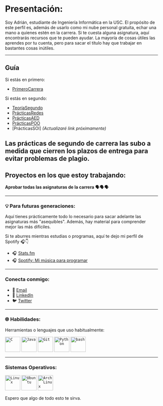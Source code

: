 # Presentación:
Soy Adrián, estudiante de Ingeniería Informática en la USC. El propósito de este perfil es, además de usarlo como mi nube personal gratuita, echar una mano a quienes estén en la carrera. Si te cuesta alguna asignatura, aquí encontrarás recursos que te pueden ayudar. La mayoría de cosas útiles las aprendes por tu cuenta, pero para sacar el título hay que trabajar en bastantes cosas inútiles.

--------------------------------

## Guía

Si estás en primero:  
- [PrimeroCarrera](https://github.com/adrianql5/PrimeroCarrera)

Si estás en segundo:  
- [TeoríaSegundo](https://github.com/adrianql5/TEORIA-2-CARRERA/tree/main)  
- [PrácticasRedes](https://github.com/adrianql5/REDES)  
- [PrácticasAED](https://github.com/adrianql5/AED)  
- [PrácticasPOO](https://github.com/adrianql5/Monopoly)  
- [PrácticasSOI] *(Actualizaré link próximamente)*

Las prácticas de segundo de carrera las subo a medida que cierren los plazos de entrega para evitar problemas de plagio.
---

## Proyectos en los que estoy trabajando:
**Aprobar todas las asignaturas de la carrera** 🗣️🗣️🗣️

--------------------------------------------

### 💡 Para futuras generaciones:
Aquí tienes prácticamente todo lo necesario para sacar adelante las asignaturas más "asequibles". Además, hay material para comprender mejor las más difíciles. 

Si te aburres mientras estudias o programas, aquí te dejo mi perfil de Spotify 🎧👇

- 🎧 [Stats.fm](https://stats.fm/adrianql)
- 🎧 [Spotify: Mi música para programar](https://open.spotify.com/user/31adqxq4bchcdn4u4noj54d3umym?si=0a69a1f2eadf4fc1)

------------------------------------------------

### Conecta conmigo:
- 📧 [Email](mailto:adrian.quiroga@rai.usc.es)
- 💼 [LinkedIn](https://www.linkedin.com/in/adrian-quiroga-linares-3b2569317/)
- 🐦 [Twitter](https://x.com/398Adriaaan)

---------------------

### 🌐 Habilidades:

Herramientas o lenguajes que uso habitualmente:

<code><img width="50" src="https://user-images.githubusercontent.com/25181517/192106070-46255bcf-65e6-4c6b-a296-bf8d0d8fb2a7.png" alt="C" title="C"/></code>
<code><img width="50" src="https://user-images.githubusercontent.com/25181517/117201156-9a724800-adec-11eb-9a9d-3cd0f67da4bc.png" alt="Java" title="Java"/></code>
<code><img width="50" src="https://user-images.githubusercontent.com/25181517/192108372-f71d70ac-7ae6-4c0d-8395-51d8870c2ef0.png" alt="Git" title="Git"/></code>
<code><img width="50" src="https://user-images.githubusercontent.com/25181517/183423507-c056a6f9-1ba8-4312-a350-19bcbc5a8697.png" alt="Python" title="Python"/></code>
<code><img width="50" src="https://user-images.githubusercontent.com/25181517/192158606-7c2ef6bd-6e04-47cf-b5bc-da2797cb5bda.png" alt="bash" title="bash"/></code>

----------------------------------------

### Sistemas Operativos:

<code><img width="50" src="https://github.com/marwin1991/profile-technology-icons/assets/76662862/2481dc48-be6b-4ebb-9e8c-3b957efe69fa" alt="Linux" title="Linux"/></code>
<code><img width="50" src="https://user-images.githubusercontent.com/25181517/186884153-99edc188-e4aa-4c84-91b0-e2df260ebc33.png" alt="Ubuntu" title="Ubuntu"/></code>
<code><img width="50" src="https://user-images.githubusercontent.com/25181517/186884156-e63da389-f3e1-4dca-a6c1-d76e886ba22a.png" alt="Arch Linux" title="Arch Linux"/></code>

Espero que algo de todo esto te sirva. 

